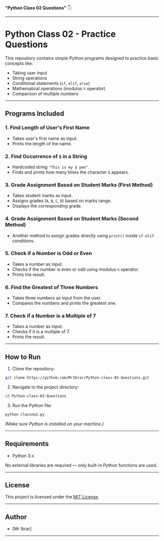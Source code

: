 **"Python Class 02 Questions"** 👇:

---

# Python Class 02 - Practice Questions

This repository contains simple Python programs designed to practice basic concepts like:
- Taking user input
- String operations
- Conditional statements (`if`, `elif`, `else`)
- Mathematical operations (modulus `%` operator)
- Comparison of multiple numbers

---

## Programs Included

### 1. Find Length of User's First Name
- Takes user's first name as input.
- Prints the length of the name.

### 2. Find Occurrence of `$` in a String
- Hardcoded string `"This is my $ pen"`.
- Finds and prints how many times the character `$` appears.

### 3. Grade Assignment Based on Student Marks (First Method)
- Takes student marks as input.
- Assigns grades (`A`, `B`, `C`, `D`) based on marks range.
- Displays the corresponding grade.

### 4. Grade Assignment Based on Student Marks (Second Method)
- Another method to assign grades directly using `print()` inside `if-elif` conditions.

### 5. Check if a Number is Odd or Even
- Takes a number as input.
- Checks if the number is even or odd using modulus `%` operator.
- Prints the result.

### 6. Find the Greatest of Three Numbers
- Takes three numbers as input from the user.
- Compares the numbers and prints the greatest one.

### 7. Check if a Number is a Multiple of 7
- Takes a number as input.
- Checks if it is a multiple of 7.
- Prints the result.

---

## How to Run

1. Clone the repository:

```bash
git clone https://github.com/MrIbrar/Python-class-02-Questions.git
```

2. Navigate to the project directory:

```bash
cd Python-class-02-Questions
```

3. Run the Python file:

```bash
python classno2.py
```

*(Make sure Python is installed on your machine.)*

---

## Requirements

- Python 3.x

No external libraries are required — only built-in Python functions are used.

---

## License

This project is licensed under the [MIT License](LICENSE).

---

## Author

- [Mr Ibrar]

---
